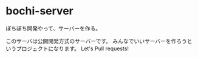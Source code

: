 # bochi-server
ぼちぼち開発やって、サーバーを作る。

このサーバは公開開発方式のサーバーです。
みんなでいいサーバーを作ろうというプロジェクトになります。
Let's Pull requests!
